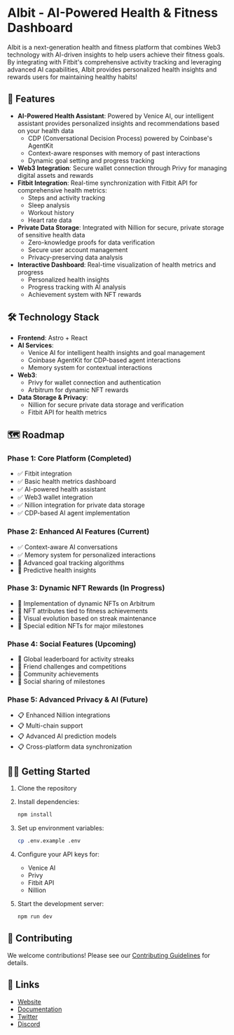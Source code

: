 # AIbit - AI-Powered Health & Fitness Dashboard

AIbit is a next-generation health and fitness platform that combines Web3 technology with AI-driven insights to help users achieve their fitness goals. By integrating with Fitbit's comprehensive activity tracking and leveraging advanced AI capabilities, AIbit provides personalized health insights and rewards users for maintaining healthy habits!

## 🚀 Features

- **AI-Powered Health Assistant**: Powered by Venice AI, our intelligent assistant provides personalized insights and recommendations based on your health data
  - CDP (Conversational Decision Process) powered by Coinbase's AgentKit
  - Context-aware responses with memory of past interactions
  - Dynamic goal setting and progress tracking
- **Web3 Integration**: Secure wallet connection through Privy for managing digital assets and rewards
- **Fitbit Integration**: Real-time synchronization with Fitbit API for comprehensive health metrics:
  - Steps and activity tracking
  - Sleep analysis
  - Workout history
  - Heart rate data
- **Private Data Storage**: Integrated with Nillion for secure, private storage of sensitive health data
  - Zero-knowledge proofs for data verification
  - Secure user account management
  - Privacy-preserving data analysis
- **Interactive Dashboard**: Real-time visualization of health metrics and progress
  - Personalized health insights
  - Progress tracking with AI analysis
  - Achievement system with NFT rewards

## 🛠 Technology Stack

- **Frontend**: Astro + React
- **AI Services**:
  - Venice AI for intelligent health insights and goal management
  - Coinbase AgentKit for CDP-based agent interactions
  - Memory system for contextual interactions
- **Web3**:
  - Privy for wallet connection and authentication
  - Arbitrum for dynamic NFT rewards
- **Data Storage & Privacy**:
  - Nillion for secure private data storage and verification
  - Fitbit API for health metrics

## 🗺 Roadmap

### Phase 1: Core Platform (Completed)

- ✅ Fitbit integration
- ✅ Basic health metrics dashboard
- ✅ AI-powered health assistant
- ✅ Web3 wallet integration
- ✅ Nillion integration for private data storage
- ✅ CDP-based AI agent implementation

### Phase 2: Enhanced AI Features (Current)

- ✅ Context-aware AI conversations
- ✅ Memory system for personalized interactions
- 🔄 Advanced goal tracking algorithms
- 🔄 Predictive health insights

### Phase 3: Dynamic NFT Rewards (In Progress)

- 🔄 Implementation of dynamic NFTs on Arbitrum
- 🔄 NFT attributes tied to fitness achievements
- 🔄 Visual evolution based on streak maintenance
- 🔄 Special edition NFTs for major milestones

### Phase 4: Social Features (Upcoming)

- 📅 Global leaderboard for activity streaks
- 📅 Friend challenges and competitions
- 📅 Community achievements
- 📅 Social sharing of milestones

### Phase 5: Advanced Privacy & AI (Future)

- 📋 Enhanced Nillion integrations
- 📋 Multi-chain support
- 📋 Advanced AI prediction models
- 📋 Cross-platform data synchronization

## 🏃‍♂️ Getting Started

1. Clone the repository
2. Install dependencies:

   ```bash
   npm install
   ```

3. Set up environment variables:

   ```bash
   cp .env.example .env
   ```

4. Configure your API keys for:
   - Venice AI
   - Privy
   - Fitbit API
   - Nillion
5. Start the development server:

   ```bash
   npm run dev
   ```

## 🤝 Contributing

We welcome contributions! Please see our [Contributing Guidelines](CONTRIBUTING.md) for details.

## 🔗 Links

- [Website](https://aibit.health)
- [Documentation](https://docs.aibit.health)
- [Twitter](https://twitter.com/aibit)
- [Discord](https://discord.gg/aibit)
